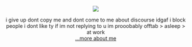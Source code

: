 


<p align="center">
<img src="https://files.catbox.moe/m5c5q1.PNG">
</p>



<p align="center">
    i give up dont copy me and dont come to me about discourse idgaf i block people i dont like ty 
    if im not replying to u im prooobably offtab > asleep > at work
    <br> <a href="https://github.com/megatensei/xtra">...more about me</a>  
</p>    

